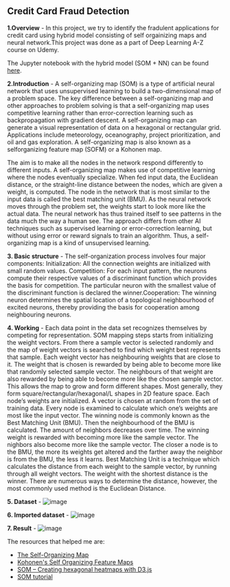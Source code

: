 ## Credit Card Fraud Detection 

**1.Overview**  - In this project, we try to identify the fradulent applications for credit card using hybrid model consisting of 
self orgainizing maps and neural network.This project was done as a part of Deep Learning A-Z course on Udemy.

The Jupyter notebook with the hybrid model (SOM + NN) can be found [here](https://nbviewer.jupyter.org/github/abishekarun/Credit-Card-Fraud-Detection/blob/master/hybrid_som.ipynb).

**2.Introduction** - 
A self-organizing map (SOM) is a type of artificial neural network that uses unsupervised
learning to build a two-dimensional map of a problem space. The key difference between a
self-organizing map and other approaches to problem solving is that a self-organizing map
uses competitive learning rather than error-correction learning such as backpropagation with
gradient descent. A self-organizing map can generate a visual representation of data on a
hexagonal or rectangular grid. Applications include meteorology, oceanography, project
prioritization, and oil and gas exploration. A self-organizing map is also known as a selforganizing
feature map (SOFM) or a Kohonen map.

The aim is to make all the nodes in the
network respond differently to different inputs. A self-organizing map makes use of
competitive learning where the nodes eventually specialize. When fed input data, the
Euclidean distance, or the straight-line distance between the nodes, which are given a weight,
is computed. The node in the network that is most similar to the input data is called the best
matching unit (BMU). As the neural network moves through the problem set, the weights
start to look more like the actual data. The neural network has thus trained itself to see
patterns in the data much the way a human see. The approach differs from other AI
techniques such as supervised learning or error-correction learning, but without using error or
reward signals to train an algorithm. Thus, a self-organizing map is a kind of unsupervised
learning.

**3. Basic structure** - 
The self-organization process involves four major components:
Initialization: All the connection weights are initialized with small random values.
Competition: For each input pattern, the neurons compute their respective values of a
discriminant function which provides the basis for competition. The particular neuron with
the smallest value of the discriminant function is declared the winner.Cooperation: The winning neuron determines the spatial location of a topological
neighbourhood of excited neurons, thereby providing the basis for cooperation among
neighbouring neurons.

**4. **Working**** - 
Each data point in the data set recognizes themselves by competing for representation. SOM
mapping steps starts from initializing the weight vectors. From there a sample vector is
selected randomly and the map of weight vectors is searched to find which weight best
represents that sample. Each weight vector has neighbouring weights that are close to it. The
weight that is chosen is rewarded by being able to become more like that randomly selected
sample vector. The neighbours of that weight are also rewarded by being able to become
more like the chosen sample vector. This allows the map to grow and form different shapes.
Most generally, they form square/rectangular/hexagonal/L shapes in 2D feature space.
Each node’s weights are initialized. A vector is chosen at random from the set of training
data. Every node is examined to calculate which one’s weights are most like the input vector.
The winning node is commonly known as the Best Matching Unit (BMU). Then the
neighbourhood of the BMU is calculated. The amount of neighbors decreases over time. The
winning weight is rewarded with becoming more like the sample vector. The nighbors also
become more like the sample vector. The closer a node is to the BMU, the more its weights
get altered and the farther away the neighbor is from the BMU, the less it learns.
Best Matching Unit is a technique which calculates the distance from each weight to the
sample vector, by running through all weight vectors. The weight with the shortest
distance is the winner. There are numerous ways to determine the distance, however, the
most commonly used method is the Euclidean Distance.

**5. Dataset** - ![image](https://user-images.githubusercontent.com/46992415/115770907-e8d61e80-a3ca-11eb-9cb0-abc622a8c724.png)

**6. Imported dataset** - ![image](https://user-images.githubusercontent.com/46992415/115771023-10c58200-a3cb-11eb-864a-de696bdec8fb.png)

**7. Result** - ![image](https://user-images.githubusercontent.com/46992415/115771098-289d0600-a3cb-11eb-89fe-02a269643a49.png)




The resources that helped me are:

+ [The Self-Organizing Map](https://pdfs.semanticscholar.org/45e6/c7492d01228a33c295557a0b491ec2b4e20e.pdf)
+ [ Kohonen's Self Organizing Feature Maps](http://www.ai-junkie.com/ann/som/som1.html)
+ [ SOM – Creating hexagonal heatmaps with D3.js](https://www.visualcinnamon.com/2013/07/self-organizing-maps-creating-hexagonal.html)
+ [SOM tutorial](https://algobeans.com/2017/11/02/self-organizing-map/)

